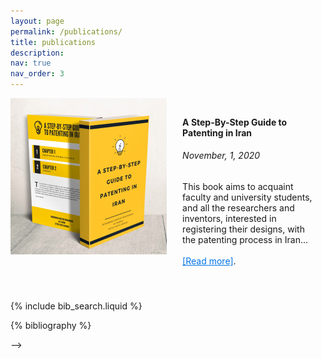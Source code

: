 ```yaml
---
layout: page
permalink: /publications/
title: publications
description: 
nav: true
nav_order: 3
---
```


<!-- Main container with separate hover for text only -->
<div style="clear: both; display: flex; align-items: flex-start;">
  <!-- Image section without hover effect -->
  <div style="flex-shrink: 0; padding-right: 3%;">
    <img src="/assets/img/Books/Patent_Mockup.jpg" alt="Science class image" class="img-fluid rounded z-depth-1" style="width: 100%; height: auto;">
  </div>
  
  <!-- Text container with hover and click functionality -->
  <div onclick="window.open('', '_blank')" style="cursor: pointer; padding: 10px; transition: background-color 0.3s; width: 100%;">
    <h4>A Step-By-Step Guide to Patenting in Iran</h4>
    <h6>November, 1, 2020</h6>
    <p>
      This book aims to acquaint faculty and university students, and all the researchers and inventors, interested in registering their designs, with the patenting process in Iran...<br><br>
      <a href="" target="_blank" style="color: #0073e6; text-decoration: underline;" onclick="event.stopPropagation();">[Read more]</a>.
    </p>
  </div>
</div>

<!-- CSS for hover effect on the text container only -->
<style>
  /* Hover effect on the text container only */
  div[onclick]:hover {
    background-color: #f0f0f0; /* Light gray background on hover */
  }
</style>

<br>






























<!--
<!-- _pages/publications.md -->

<!-- Bibsearch Feature -->

{% include bib_search.liquid %}

<div class="publications">

{% bibliography %}

</div>
-->
